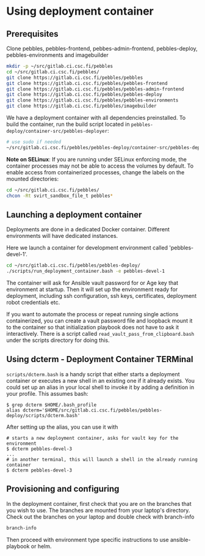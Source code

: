 # Using deployment container

## Prerequisites

Clone pebbles, pebbles-frontend, pebbes-admin-frontend, pebbles-deploy, pebbles-environments and imagebuilder

```bash
mkdir -p ~/src/gitlab.ci.csc.fi/pebbles
cd ~/src/gitlab.ci.csc.fi/pebbles/
git clone https://gitlab.ci.csc.fi/pebbles/pebbles
git clone https://gitlab.ci.csc.fi/pebbles/pebbles-frontend
git clone https://gitlab.ci.csc.fi/pebbles/pebbles-admin-frontend
git clone https://gitlab.ci.csc.fi/pebbles/pebbles-deploy
git clone https://gitlab.ci.csc.fi/pebbles/pebbles-environments
git clone https://gitlab.ci.csc.fi/pebbles/imagebuilder
```

We have a deployment container with all dependencies preinstalled. To build the container,
run the build script located in `pebbles-deploy/container-src/pebbles-deployer`:

```bash
# use sudo if needed
~/src/gitlab.ci.csc.fi/pebbles/pebbles-deploy/container-src/pebbles-deployer/build.bash
```

__Note on SELinux__: If you are running under SELinux enforcing mode, the container processes
may not be able to access the volumes by default. To enable access from containerized
processes, change the labels on the mounted directories:

```bash
cd ~/src/gitlab.ci.csc.fi/pebbles/
chcon -Rt svirt_sandbox_file_t pebbles*
```

## Launching a deployment container

Deployments are done in a dedicated Docker container. Different environments will have dedicated instances.

Here we launch a container for development environment called 'pebbles-devel-1'.

```bash
cd ~/src/gitlab.ci.csc.fi/pebbles/pebbles-deploy/
./scripts/run_deployment_container.bash -e pebbles-devel-1 

```

The container will ask for Ansible vault password for or Age key that environment at startup. Then it will set up
the environment ready for deployment, including ssh configuration, ssh keys, certificates, deployment robot credentials
etc.

If you want to automate the process or repeat running single actions containerized, you
can create a vault password file and loopback mount it to the container so that
initialization playbook does not have to ask it interactively. There is a
script called `read_vault_pass_from_clipboard.bash` under the scripts directory
for doing this.

## Using dcterm - Deployment Container TERMinal

`scripts/dcterm.bash` is a handy script that either starts a deployment container or executes a new shell in an
existing one if it already exists. You could set up an alias in your local shell to invoke it by adding a definition
in your profile. This assumes bash:

```shell script
$ grep dcterm $HOME/.bash_profile
alias dcterm='$HOME/src/gitlab.ci.csc.fi/pebbles/pebbles-deploy/scripts/dcterm.bash'
```

After setting up the alias, you can use it with

```
# starts a new deployment container, asks for vault key for the environment
$ dcterm pebbles-devel-3
...
# in another terminal, this will launch a shell in the already running container 
$ dcterm pebbles-devel-3
```

## Provisioning and configuring

In the deployment container, first check that you are on the branches that you wish to use. The branches are mounted
from your laptop's directory. Check out the branches on your laptop and double check with branch-info

```bash
branch-info
```

Then proceed with environment type specific instructions to use ansible-playbook or helm.
